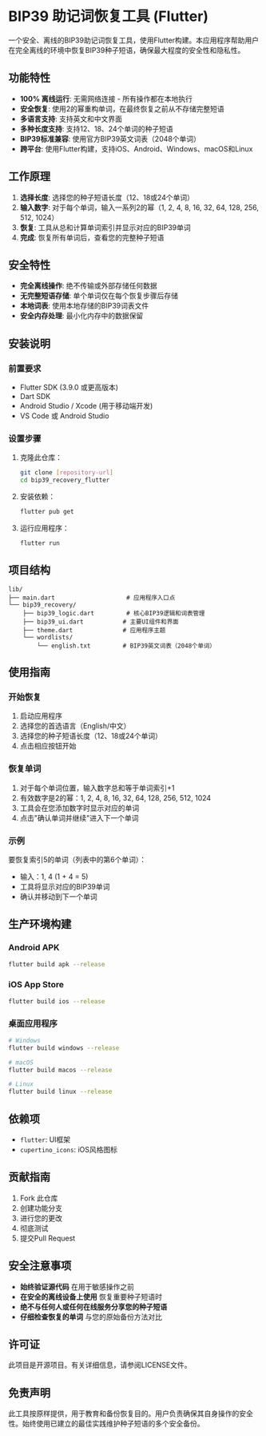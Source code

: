 # BIP39 助记词恢复工具 (Flutter)

一个安全、离线的BIP39助记词恢复工具，使用Flutter构建。本应用程序帮助用户在完全离线的环境中恢复BIP39种子短语，确保最大程度的安全性和隐私性。

## 功能特性

- **100% 离线运行**: 无需网络连接 - 所有操作都在本地执行
- **安全恢复**: 使用2的幂重构单词，在最终恢复之前从不存储完整短语
- **多语言支持**: 支持英文和中文界面
- **多种长度支持**: 支持12、18、24个单词的种子短语
- **BIP39标准兼容**: 使用官方BIP39英文词表（2048个单词）
- **跨平台**: 使用Flutter构建，支持iOS、Android、Windows、macOS和Linux

## 工作原理

1. **选择长度**: 选择您的种子短语长度（12、18或24个单词）
2. **输入数字**: 对于每个单词，输入一系列2的幂（1, 2, 4, 8, 16, 32, 64, 128, 256, 512, 1024）
3. **恢复**: 工具从总和计算单词索引并显示对应的BIP39单词
4. **完成**: 恢复所有单词后，查看您的完整种子短语

## 安全特性

- **完全离线操作**: 绝不传输或外部存储任何数据
- **无完整短语存储**: 单个单词仅在每个恢复步骤后存储
- **本地词表**: 使用本地存储的BIP39词表文件
- **安全内存处理**: 最小化内存中的数据保留

## 安装说明

### 前置要求
- Flutter SDK (3.9.0 或更高版本)
- Dart SDK
- Android Studio / Xcode (用于移动端开发)
- VS Code 或 Android Studio

### 设置步骤
1. 克隆此仓库：
   ```bash
   git clone [repository-url]
   cd bip39_recovery_flutter
   ```

2. 安装依赖：
   ```bash
   flutter pub get
   ```

3. 运行应用程序：
   ```bash
   flutter run
   ```

## 项目结构

```
lib/
├── main.dart                    # 应用程序入口点
└── bip39_recovery/
    ├── bip39_logic.dart         # 核心BIP39逻辑和词表管理
    ├── bip39_ui.dart           # 主要UI组件和界面
    ├── theme.dart              # 应用程序主题
    └── wordlists/
        └── english.txt         # BIP39英文词表（2048个单词）
```

## 使用指南

### 开始恢复
1. 启动应用程序
2. 选择您的首选语言（English/中文）
3. 选择您的种子短语长度（12、18或24个单词）
4. 点击相应按钮开始

### 恢复单词
1. 对于每个单词位置，输入数字总和等于单词索引+1
2. 有效数字是2的幂：1, 2, 4, 8, 16, 32, 64, 128, 256, 512, 1024
3. 工具会在您添加数字时显示对应的单词
4. 点击"确认单词并继续"进入下一个单词

### 示例
要恢复索引5的单词（列表中的第6个单词）：
- 输入：1, 4 (1 + 4 = 5)
- 工具将显示对应的BIP39单词
- 确认并移动到下一个单词

## 生产环境构建

### Android APK
```bash
flutter build apk --release
```

### iOS App Store
```bash
flutter build ios --release
```

### 桌面应用程序
```bash
# Windows
flutter build windows --release

# macOS
flutter build macos --release

# Linux
flutter build linux --release
```

## 依赖项

- `flutter`: UI框架
- `cupertino_icons`: iOS风格图标

## 贡献指南

1. Fork 此仓库
2. 创建功能分支
3. 进行您的更改
4. 彻底测试
5. 提交Pull Request

## 安全注意事项

- **始终验证源代码** 在用于敏感操作之前
- **在安全的离线设备上使用** 恢复重要种子短语时
- **绝不与任何人或任何在线服务分享您的种子短语**
- **仔细检查恢复的单词** 与您的原始备份方法对比

## 许可证

此项目是开源项目。有关详细信息，请参阅LICENSE文件。

## 免责声明

此工具按原样提供，用于教育和备份恢复目的。用户负责确保其自身操作的安全性。始终使用已建立的最佳实践维护种子短语的多个安全备份。